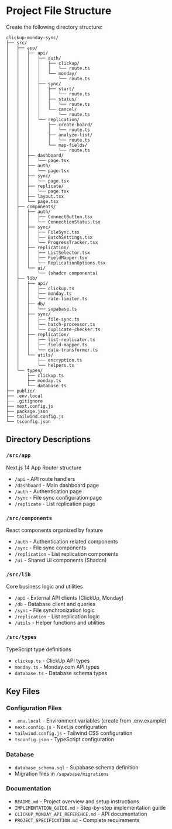 # Project File Structure

Create the following directory structure:

```
clickup-monday-sync/
├── src/
│   ├── app/
│   │   ├── api/
│   │   │   ├── auth/
│   │   │   │   ├── clickup/
│   │   │   │   │   └── route.ts
│   │   │   │   └── monday/
│   │   │   │       └── route.ts
│   │   │   ├── sync/
│   │   │   │   ├── start/
│   │   │   │   │   └── route.ts
│   │   │   │   ├── status/
│   │   │   │   │   └── route.ts
│   │   │   │   └── cancel/
│   │   │   │       └── route.ts
│   │   │   └── replication/
│   │   │       ├── create-board/
│   │   │       │   └── route.ts
│   │   │       ├── analyze-list/
│   │   │       │   └── route.ts
│   │   │       └── map-fields/
│   │   │           └── route.ts
│   │   ├── dashboard/
│   │   │   └── page.tsx
│   │   ├── auth/
│   │   │   └── page.tsx
│   │   ├── sync/
│   │   │   └── page.tsx
│   │   ├── replicate/
│   │   │   └── page.tsx
│   │   ├── layout.tsx
│   │   └── page.tsx
│   ├── components/
│   │   ├── auth/
│   │   │   ├── ConnectButton.tsx
│   │   │   └── ConnectionStatus.tsx
│   │   ├── sync/
│   │   │   ├── FileSync.tsx
│   │   │   ├── BatchSettings.tsx
│   │   │   └── ProgressTracker.tsx
│   │   ├── replication/
│   │   │   ├── ListSelector.tsx
│   │   │   ├── FieldMapper.tsx
│   │   │   └── ReplicationOptions.tsx
│   │   └── ui/
│   │       └── (shadcn components)
│   ├── lib/
│   │   ├── api/
│   │   │   ├── clickup.ts
│   │   │   ├── monday.ts
│   │   │   └── rate-limiter.ts
│   │   ├── db/
│   │   │   └── supabase.ts
│   │   ├── sync/
│   │   │   ├── file-sync.ts
│   │   │   ├── batch-processor.ts
│   │   │   └── duplicate-checker.ts
│   │   ├── replication/
│   │   │   ├── list-replicator.ts
│   │   │   ├── field-mapper.ts
│   │   │   └── data-transformer.ts
│   │   └── utils/
│   │       ├── encryption.ts
│   │       └── helpers.ts
│   └── types/
│       ├── clickup.ts
│       ├── monday.ts
│       └── database.ts
├── public/
├── .env.local
├── .gitignore
├── next.config.js
├── package.json
├── tailwind.config.js
└── tsconfig.json
```

## Directory Descriptions

### `/src/app`
Next.js 14 App Router structure
- `/api` - API route handlers
- `/dashboard` - Main dashboard page
- `/auth` - Authentication page
- `/sync` - File sync configuration page
- `/replicate` - List replication page

### `/src/components`
React components organized by feature
- `/auth` - Authentication related components
- `/sync` - File sync components
- `/replication` - List replication components
- `/ui` - Shared UI components (Shadcn)

### `/src/lib`
Core business logic and utilities
- `/api` - External API clients (ClickUp, Monday)
- `/db` - Database client and queries
- `/sync` - File synchronization logic
- `/replication` - List replication logic
- `/utils` - Helper functions and utilities

### `/src/types`
TypeScript type definitions
- `clickup.ts` - ClickUp API types
- `monday.ts` - Monday.com API types
- `database.ts` - Database schema types

## Key Files

### Configuration Files
- `.env.local` - Environment variables (create from .env.example)
- `next.config.js` - Next.js configuration
- `tailwind.config.js` - Tailwind CSS configuration
- `tsconfig.json` - TypeScript configuration

### Database
- `database_schema.sql` - Supabase schema definition
- Migration files in `/supabase/migrations`

### Documentation
- `README.md` - Project overview and setup instructions
- `IMPLEMENTATION_GUIDE.md` - Step-by-step implementation guide
- `CLICKUP_MONDAY_API_REFERENCE.md` - API documentation
- `PROJECT_SPECIFICATION.md` - Complete requirements
